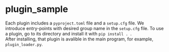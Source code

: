 # plugin_sample

Each plugin includes a `pyproject.toml` file and a `setup.cfg` file. We introduce entry-points with desired group name in the `setup.cfg` file.
To use a plugin, go to its directory and install it with `pip install . `.  
After installing, that plugin is avalible in the main program, for example, `plugin_loader.py`.
